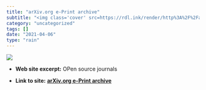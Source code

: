 ```yaml
---
title: "arXiv.org e-Print archive"
subtitle: "<img class='cover' src=https://rdl.ink/render/http%3A%2F%2Farxiv.org>"
category: "uncategorized"
tags: []
date: "2021-04-06"
type: "rain"
---
```

<img class="cover" src=https://rdl.ink/render/http%3A%2F%2Farxiv.org>



* **Web site excerpt:** OPen source journals

* **Link to site:** **[arXiv.org e-Print archive](http://arxiv.org)**
